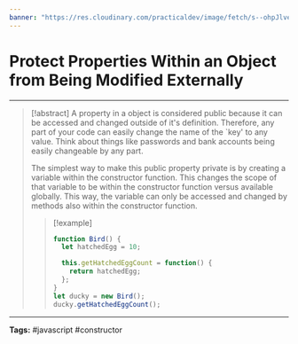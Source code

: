 ```yaml
---
banner: "https://res.cloudinary.com/practicaldev/image/fetch/s--ohpJlve1--/c_imagga_scale,f_auto,fl_progressive,h_420,q_auto,w_1000/https://res.cloudinary.com/drquzbncy/image/upload/v1586605549/javascript_banner_sxve2l.jpg"
---
```

# Protect Properties Within an Object from Being Modified Externally
<hr> 

> [!abstract]
> A property in a object is considered public because it can be accessed and changed outside of it's definition.
> Therefore, any part of your code can easily change the name of the `key' to any value. Think about things like passwords and bank accounts being easily changeable by any part.
> 
> The simplest way to make this public property private is by creating a variable within the constructor function. This changes the scope of that variable to be within the constructor function versus available globally. This way, the variable can only be accessed and changed by methods also within the constructor function.
> 
> > [!example]
> > 
> > ```js
> > function Bird() {
> >   let hatchedEgg = 10;
> > 
> >   this.getHatchedEggCount = function() { 
> >     return hatchedEgg;
> >   };
> > }
> > let ducky = new Bird();
> > ducky.getHatchedEggCount();
> > ```
> > 
> 

<hr>
<b>Tags:</b> #javascript #constructor